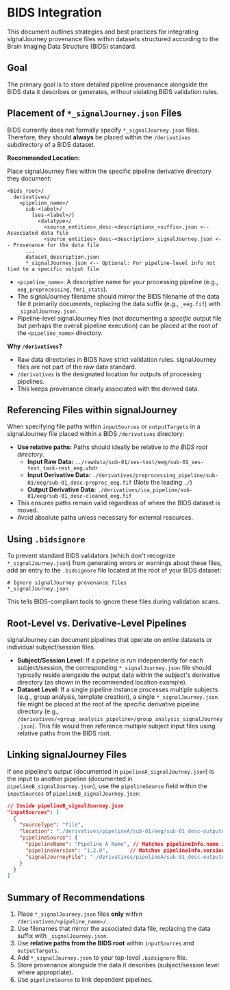 # BIDS Integration

This document outlines strategies and best practices for integrating signalJourney provenance files within datasets structured according to the Brain Imaging Data Structure (BIDS) standard.

## Goal

The primary goal is to store detailed pipeline provenance alongside the BIDS data it describes or generates, without violating BIDS validation rules.

## Placement of `*_signalJourney.json` Files

BIDS currently does not formally specify `*_signalJourney.json` files. Therefore, they should **always** be placed within the `/derivatives` subdirectory of a BIDS dataset.

**Recommended Location:**

Place signalJourney files within the specific pipeline derivative directory they document:

```
<bids_root>/
  derivatives/
    <pipeline_name>/
      sub-<label>/
        [ses-<label>/]
          <datatype>/
            <source_entities>_desc-<description>_<suffix>.json <-- Associated data file
            <source_entities>_desc-<description>_signalJourney.json <-- Provenance for the data file
      ...
      dataset_description.json
      *_signalJourney.json <-- Optional: For pipeline-level info not tied to a specific output file
```

*   `<pipeline_name>`: A descriptive name for your processing pipeline (e.g., `eeg_preprocessing`, `fmri_stats`).
*   The signalJourney filename should mirror the BIDS filename of the data file it primarily documents, replacing the data suffix (e.g., `_eeg.fif`) with `_signalJourney.json`.
*   Pipeline-level signalJourney files (not documenting a *specific* output file but perhaps the overall pipeline execution) can be placed at the root of the `<pipeline_name>` directory.

**Why `/derivatives`?**

*   Raw data directories in BIDS have strict validation rules. signalJourney files are not part of the raw data standard.
*   `/derivatives` is the designated location for outputs of processing pipelines.
*   This keeps provenance clearly associated with the derived data.

## Referencing Files within signalJourney

When specifying file paths within `inputSources` or `outputTargets` in a signalJourney file placed within a BIDS `/derivatives` directory:

*   **Use relative paths:** Paths should ideally be relative *to the BIDS root directory*.
    *   **Input Raw Data:** `../rawdata/sub-01/ses-test/eeg/sub-01_ses-test_task-rest_eeg.vhdr`
    *   **Input Derivative Data:** `./derivatives/preprocessing_pipeline/sub-01/eeg/sub-01_desc-preproc_eeg.fif` (Note the leading `./`)
    *   **Output Derivative Data:** `./derivatives/ica_pipeline/sub-01/eeg/sub-01_desc-cleaned_eeg.fif`
*   This ensures paths remain valid regardless of where the BIDS dataset is moved.
*   Avoid absolute paths unless necessary for external resources.

## Using `.bidsignore`

To prevent standard BIDS validators (which don't recognize `*_signalJourney.json`) from generating errors or warnings about these files, add an entry to the `.bidsignore` file located at the root of your BIDS dataset:

```
# Ignore signalJourney provenance files
*_signalJourney.json
```

This tells BIDS-compliant tools to ignore these files during validation scans.

## Root-Level vs. Derivative-Level Pipelines

signalJourney can document pipelines that operate on entire datasets or individual subject/session files.

*   **Subject/Session Level:** If a pipeline is run independently for each subject/session, the corresponding `*_signalJourney.json` file should typically reside alongside the output data within the subject's derivative directory (as shown in the recommended location example).
*   **Dataset Level:** If a single pipeline instance processes multiple subjects (e.g., group analysis, template creation), a single `*_signalJourney.json` file might be placed at the root of the specific derivative pipeline directory (e.g., `/derivatives/<group_analysis_pipeline>/group_analysis_signalJourney.json`). This file would then reference multiple subject input files using relative paths from the BIDS root.

## Linking signalJourney Files

If one pipeline's output (documented in `pipelineA_signalJourney.json`) is the input to another pipeline (documented in `pipelineB_signalJourney.json`), use the `pipelineSource` field within the `inputSources` of `pipelineB_signalJourney.json`:

```json
// Inside pipelineB_signalJourney.json
"inputSources": [
  {
    "sourceType": "file",
    "location": "./derivatives/pipelineA/sub-01/eeg/sub-01_desc-outputA_eeg.fif",
    "pipelineSource": {
      "pipelineName": "Pipeline A Name", // Matches pipelineInfo.name in pipelineA_signalJourney.json
      "pipelineVersion": "1.2.0",       // Matches pipelineInfo.version in pipelineA_signalJourney.json
      "signalJourneyFile": "./derivatives/pipelineA/sub-01_desc-outputA_signalJourney.json" // Optional path to the source file
    }
  }
]
```

## Summary of Recommendations

1.  Place `*_signalJourney.json` files **only** within `/derivatives/<pipeline_name>/`.
2.  Use filenames that mirror the associated data file, replacing the data suffix with `_signalJourney.json`.
3.  Use **relative paths from the BIDS root** within `inputSources` and `outputTargets`.
4.  Add `*_signalJourney.json` to your top-level `.bidsignore` file.
5.  Store provenance alongside the data it describes (subject/session level where appropriate).
6.  Use `pipelineSource` to link dependent pipelines. 